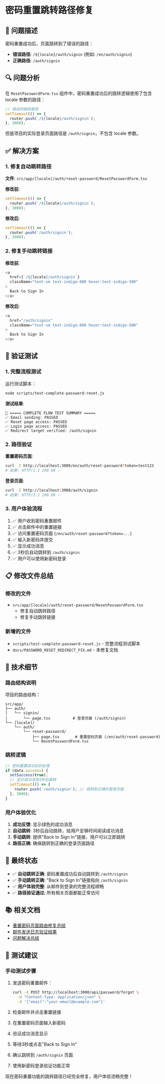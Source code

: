 # 密码重置跳转路径修复

## 🎯 问题描述

密码重置成功后，页面跳转到了错误的路径：
- **错误路径**: `/${locale}/auth/signin` (例如: `/en/auth/signin`)
- **正确路径**: `/auth/signin`

## 🔍 问题分析

在 `ResetPasswordForm.tsx` 组件中，密码重置成功后的跳转逻辑使用了包含 locale 参数的路径：

```typescript
// 错误的跳转路径
setTimeout(() => {
  router.push(`/${locale}/auth/signin`);
}, 3000);
```

但是项目的实际登录页面路径是 `/auth/signin`，不包含 locale 参数。

## ✅ 解决方案

### 1. 修复自动跳转路径

**文件**: `src/app/[locale]/auth/reset-password/ResetPasswordForm.tsx`

**修改前**:
```typescript
setTimeout(() => {
  router.push(`/${locale}/auth/signin`);
}, 3000);
```

**修改后**:
```typescript
setTimeout(() => {
  router.push('/auth/signin');
}, 3000);
```

### 2. 修复手动跳转链接

**修改前**:
```typescript
<a
  href={`/${locale}/auth/signin`}
  className="text-sm text-indigo-600 hover:text-indigo-500"
>
  Back to Sign In
</a>
```

**修改后**:
```typescript
<a
  href="/auth/signin"
  className="text-sm text-indigo-600 hover:text-indigo-500"
>
  Back to Sign In
</a>
```

## 🧪 验证测试

### 1. 完整流程测试

运行测试脚本：
```bash
node scripts/test-complete-password-reset.js
```

**测试结果**:
```
🎉 ===== COMPLETE FLOW TEST SUMMARY =====
✅ Email sending: PASSED
✅ Reset page access: PASSED
✅ Login page access: PASSED
✅ Redirect target verified: /auth/signin
```

### 2. 路径验证

**重置密码页面**:
```bash
curl -I http://localhost:3000/en/auth/reset-password?token=test123
# 结果: HTTP/1.1 200 OK ✅
```

**登录页面**:
```bash
curl -I http://localhost:3000/auth/signin
# 结果: HTTP/1.1 200 OK ✅
```

### 3. 用户体验流程

1. ✅ 用户收到密码重置邮件
2. ✅ 点击邮件中的重置链接
3. ✅ 访问重置密码页面 (`/en/auth/reset-password?token=...`)
4. ✅ 输入新密码并提交
5. ✅ 显示成功消息
6. ✅ 3秒后自动跳转到 `/auth/signin`
7. ✅ 用户可以使用新密码登录

## 📋 修改文件总结

### 修改的文件
- `src/app/[locale]/auth/reset-password/ResetPasswordForm.tsx`
  - 修复自动跳转路径
  - 修复手动跳转链接

### 新增的文件
- `scripts/test-complete-password-reset.js` - 完整流程测试脚本
- `docs/PASSWORD_RESET_REDIRECT_FIX.md` - 本修复文档

## 🔧 技术细节

### 路由结构说明

项目的路由结构：
```
src/app/
├── auth/
│   └── signin/
│       └── page.tsx          # 登录页面 (/auth/signin)
└── [locale]/
    └── auth/
        └── reset-password/
            ├── page.tsx       # 重置密码页面 (/en/auth/reset-password)
            └── ResetPasswordForm.tsx
```

### 跳转逻辑

```typescript
// 密码重置成功后的处理
if (data.success) {
  setSuccess(true);
  // 显示成功消息3秒后跳转
  setTimeout(() => {
    router.push('/auth/signin'); // 跳转到正确的登录页面
  }, 3000);
}
```

### 用户体验优化

1. **成功反馈**: 显示绿色的成功消息
2. **自动跳转**: 3秒后自动跳转，给用户足够时间阅读成功消息
3. **手动跳转**: 提供"Back to Sign In"链接，用户可以立即跳转
4. **路径正确**: 确保跳转到正确的登录页面路径

## 🎉 最终状态

- ✅ **自动跳转正确**: 密码重置成功后自动跳转到 `/auth/signin`
- ✅ **手动跳转正确**: "Back to Sign In"链接指向 `/auth/signin`
- ✅ **用户体验完整**: 从邮件到登录的完整流程顺畅
- ✅ **路径验证通过**: 所有相关页面都能正常访问

## 📚 相关文档

- [重置密码页面路由修复总结](./RESET_PASSWORD_ROUTE_FIX.md)
- [邮件发送日志验证结果](./EMAIL_LOGGING_VERIFICATION.md)
- [问题解决总结](./PROBLEM_RESOLUTION_SUMMARY.md)

## 🚀 测试建议

### 手动测试步骤

1. 发送密码重置邮件：
   ```bash
   curl -X POST http://localhost:3000/api/password/forgot \
     -H "Content-Type: application/json" \
     -d '{"email":"your-email@example.com"}'
   ```

2. 检查邮件并点击重置链接

3. 在重置密码页面输入新密码

4. 验证成功消息显示

5. 等待3秒或点击"Back to Sign In"

6. 确认跳转到 `/auth/signin` 页面

7. 使用新密码登录验证功能正常

现在密码重置功能的跳转路径已经完全修复，用户体验流畅完整！
